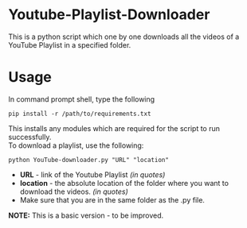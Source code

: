 # Youtube-Playlist-Downloader

This is a python script which one by one downloads all the videos of a YouTube Playlist in a specified folder. 

Usage
============
In command prompt shell, type the following

    pip install -r /path/to/requirements.txt
This installs any modules which are required for the script to run successfully.  
To download a playlist, use the following:

    python YouTube-downloader.py "URL" "location"

* **URL** - link of the Youtube Playlist *(in quotes)*  
* **location** - the absolute location of the folder where you want to download the videos. *(in quotes)*
* Make sure that you are in the same folder as the .py file.

**NOTE:** This is a basic version - to be improved.
